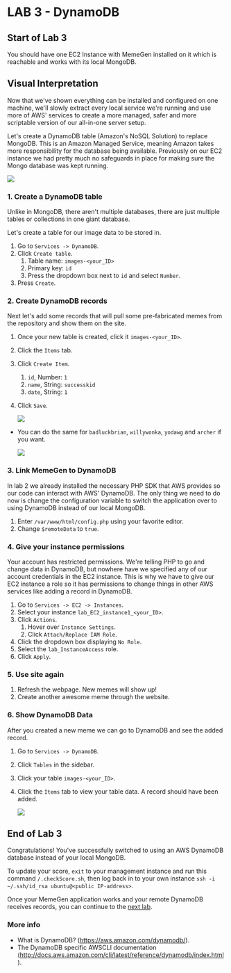 # **LAB 3 - DynamoDB** #

## Start of Lab 3 ##
You should have one EC2 Instance with MemeGen installed on it which is reachable and works with its local MongoDB.

## Visual Interpretation ##
Now that we've shown everything can be installed and configured on one machine, we'll slowly extract every local service we're running and use more of AWS' services to create a more managed, safer and more scriptable version of our all-in-one server setup. 

Let's create a DynamoDB table (Amazon's NoSQL Solution) to replace MongoDB. This is an Amazon Managed Service, meaning Amazon takes more responsibility for the database being available. Previously on our EC2 instance we had pretty much no safeguards in place for making sure the Mongo database was kept running. 

![](../Images/Lab3.png?raw=true)

### 1. Create a DynamoDB table ###
Unlike in MongoDB, there aren't multiple databases, there are just multiple tables or collections in one giant database.

Let's create a table for our image data to be stored in.

1. Go to `Services -> DynamoDB`.
1. Click `Create table`.
    1. Table name: `images-<your_ID>`
    1. Primary key: `id`
    1. Press the dropdown box next to `id` and select `Number`.
1. Press `Create`.

### 2. Create DynamoDB records ###
Next let's add some records that will pull some pre-fabricated memes from the repository and show them on the site.

1. Once your new table is created, click it `images-<your_ID>`.
1. Click the `Items` tab.
1. Click `Create Item`.
    1. `id`, Number: `1`
    1. `name`, String: `successkid`
    1. `date`, String: `1`
1. Click `Save`.

    ![](../Images/DynamoDBAddRecord.png?raw=true)

* You can do the same for `badluckbrian`, `willywonka`, `yodawg` and `archer` if you want. 

    ![](../Images/DynamoDBAddedRecords.png?raw=true)

### 3. Link MemeGen to DynamoDB ###
In lab 2 we already installed the necessary PHP SDK that AWS provides so our code can interact with AWS' DynamoDB. The only thing we need to do now is change the configuration variable to switch the application over to using DynamoDB instead of our local MongoDB.

1. Enter `/var/www/html/config.php` using your favorite editor.
1. Change `$remoteData` to `true`.

### 4. Give your instance permissions ###
Your account has restricted permissions. We're telling PHP to go and change data in DynamoDB, but nowhere have we specified any of our account credentials in the EC2 instance. This is why we have to give our EC2 instance a role so it has permissions to change things in other AWS services like adding a record in DynamoDB.

1. Go to `Services -> EC2 -> Instances`.
1. Select your instance `lab_EC2_instance1_<your_ID>`.
1. Click `Actions`.
    1. Hover over `Instance Settings`.
    1. Click `Attach/Replace IAM Role`.
1. Click the dropdown box displaying `No Role`.
1. Select the `lab_InstanceAccess` role.
1. Click `Apply`.

### 5. Use site again ###

1. Refresh the webpage. New memes will show up!
1. Create another awesome meme through the website.

### 6. Show DynamoDB Data ###
After you created a new meme we can go to DynamoDB and see the added record. 

1. Go to `Services -> DynamoDB`.
1. Click `Tables` in the sidebar.
1. Click your table `images-<your_ID>`.
1. Click the `Items` tab to view your table data. A record should have been added.

    ![](../Images/DynamoDBAddedRecordsOwnMeme.png?raw=true)

## End of Lab 3 ##
Congratulations! You've successfully switched to using an AWS DynamoDB database instead of your local MongoDB.

To update your score, `exit` to your management instance and run this command `/.checkScore.sh`, then log back in to your own instance `ssh -i ~/.ssh/id_rsa ubuntu@<public IP-address>`.

Once your MemeGen application works and your remote DynamoDB receives records, you can continue to the [next lab](../Lab%204%20-%20ELB).

### More info ###

* What is DynamoDB? (https://aws.amazon.com/dynamodb/).
* The DynamoDB specific AWSCLI documentation (http://docs.aws.amazon.com/cli/latest/reference/dynamodb/index.html).
